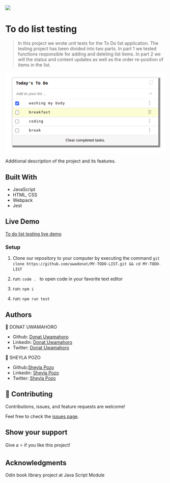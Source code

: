 ![](https://img.shields.io/badge/Microverse-blueviolet)

# To do list testing

> In this project we wrote unit tests for the To Do list application. The testing project has been divided into two parts. In part 1 we tested functions responsible for adding and deleting list items. In part 2 we will the status and content updates as well as the order re-position of items in the list.

![screenshot](https://github.com/uwadonat/MY-TODO-LIST/blob/testing-part2/Screenshot.png)

Additional description of the project and its features.

## Built With

- JavaScript
- HTML, CSS
- Webpack
- Jest

## Live Demo

[To do list testing live demo](https://uwadonat.github.io/MY-TODO-LIST/)

### Setup

1. Clone our repository to your computer by executing the command `git clone https://github.com/uwadonat/MY-TODO-LIST.git && cd MY-TODO-LIST`

2. run: `code . ` to open code in your favorite text editor

3. run: `npm i`

4. run: `npm run test`

## Authors

👤 DONAT UWAMAHORO

- Github: [Donat Uwamahoro](https://github.com/uwadonat)
- Linkedin: [Donat Uwamahoro](https://www.linkedin.com/in/uwadonat)
- Twitter: [Donat Uwamahoro](https://twitter.com/uwahoroDonat)
  
 👤 SHEYLA POZO

- Github:[Sheyla Pozo](https://github.com/sheylaPozo)
- Linkedin: [Sheyla Pozo](https://www.linkedin.com/in/sheypozo/)
- Twitter: [Sheyla Pozo](https://twitter.com/sheyPozo)

## 🤝 Contributing

Contributions, issues, and feature requests are welcome!

Feel free to check the [issues page](https://github.com/uwadonat/MY-TODO-LIST/issues/new).

## Show your support

Give a ⭐️ if you like this project!

## Acknowledgments

Odin book library project at Java Script Module